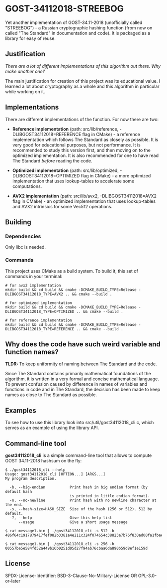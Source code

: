 # GOST-34112018-STREEBOG

Yet another implementation of GOST-34.11-2018 (unofficially called "STREEBOG") - a Russian cryptographic hashing function (from now on called "The Standard" in documentation and code). It is packaged as a library for easy of reuse.

## Justification

*There are a lot of different implementations of this algorithm out there. Why make another one?*

The main justification for creation of this project was its educational value. I learned a lot about cryptography as a whole and this algorithm in particular while working on it.

## Implementations

There are different implementations of the function. For now there are two:

* **Reference implementation** (path: src/lib/reference, -DLIBGOST34112018=REFERENCE flag in CMake) - a reference implementation which follows The Standard as closely as possible. It is very good for educational purposes, but not performance. It is recommended to study this version first, and then moving on to the optimized implementation. It is also recommended for one to have read The Standard _before_ reading the code.

* **Optimized implementation** (path: src/lib/optimized, -DLIBGOST34112018=OPTIMIZED flag in CMake) - a more optimized implementation that uses lookup-tables to accelerate some computations.

* **AVX2 implementation** (path: src/lib/avx2, -DLIBGOST34112018=AVX2 flag in CMake) - an optimized implementation that uses lookup-tables and AVX2 intrinsics for some Vec512 operations.

## Building
### Dependencies

Only libc is needed.

### Commands

This project uses CMake as a build system. To build it, this set of commands in your terminal:

```
# for avx2 implementation
mkdir build && cd build && cmake -DCMAKE_BUILD_TYPE=Release -DLIBGOST34112018_TYPE=AVX2 .. && cmake --build .

# for optimized implementation
mkdir build && cd build && cmake -DCMAKE_BUILD_TYPE=Release -DLIBGOST34112018_TYPE=OPTIMIZED .. && cmake --build .

# for reference implementation
mkdir build && cd build && cmake -DCMAKE_BUILD_TYPE=Release -DLIBGOST34112018_TYPE=REFERENCE .. && cmake --build .
```

## Why does the code have such weird variable and function names?

**TLDR:** To keep uniformity of naming between The Standard and the code.

Since The Standard contains primarily mathematical foundations of the algorithm, it is written in a very formal and concise mathematical language. To prevent confusion caused by difference in names of variables and functions in code and in The Standard, the decision has been made to keep names as close to The Standard as possible.

## Examples

To see how to use this library look into src/util/gost34112018_cli.c, which serves as an example of using the library API.

## Command-line tool

**gost34112018_cli** is a simple command-line tool that allows to compute GOST 34.11-2018 hashsum on the fly:

```
$ ./gost34112018_cli --help
Usage: gost34112018_cli [OPTION...] [ARGS...]
My program description.

  -b, --big-endian           Print hash in big endian format (by default hash
                             is printed in little endian format).
  -n, --no-newline           Print hash with no newline character at the end.
  -s, --hash-size=HASH_SIZE  Size of the hash (256 or 512). 512 by default.
  -?, --help                 Give this help list
      --usage                Give a short usage message

$ cat message1.bin | ./gost34112018_cli -s 512 -b
486f64c1917879417fef082b3381a4e211c324f074654c38823a7b76f830ad00fa1fbae42b1285c0352f227524bc9ab16254288dd6863dccd5b9f54a1ad0541b

$ cat message1.bin | ./gost34112018_cli -s 256 -b
00557be5e584fd52a449b16b0251d05d27f94ab76cbaa6da890b59d8ef1e159d
```

## License

SPDX-License-Identifier: BSD-3-Clause-No-Military-License OR GPL-3.0-or-later
